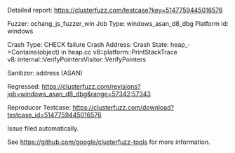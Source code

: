 Detailed report: https://clusterfuzz.com/testcase?key=5147759445016576

Fuzzer: ochang_js_fuzzer_win
Job Type: windows_asan_d8_dbg
Platform Id: windows

Crash Type: CHECK failure
Crash Address: 
Crash State:
  heap_->Contains(object) in heap.cc
  v8::platform::PrintStackTrace
  v8::internal::VerifyPointersVisitor::VerifyPointers
  
Sanitizer: address (ASAN)

Regressed: https://clusterfuzz.com/revisions?job=windows_asan_d8_dbg&range=57342:57343

Reproducer Testcase: https://clusterfuzz.com/download?testcase_id=5147759445016576

Issue filed automatically.

See https://github.com/google/clusterfuzz-tools for more information.